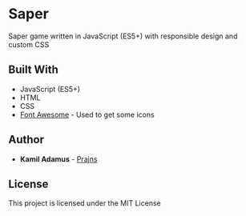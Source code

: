 # Saper

Saper game written in JavaScript (ES5+) with responsible design and custom CSS

## Built With

* JavaScript (ES5+)
* HTML
* CSS
* [Font Awesome](https://fontawesome.com/) - Used to get some icons

## Author

* **Kamil Adamus** - [Prajns](https://github.com/prajns)

## License

This project is licensed under the MIT License